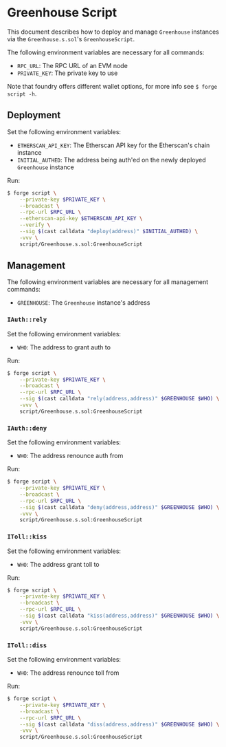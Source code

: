 # Greenhouse Script

This document describes how to deploy and manage `Greenhouse` instances via the `Greenhouse.s.sol`'s `GreenhouseScript`.

The following environment variables are necessary for all commands:

- `RPC_URL`: The RPC URL of an EVM node
- `PRIVATE_KEY`: The private key to use

Note that foundry offers different wallet options, for more info see `$ forge script -h`.

## Deployment

Set the following environment variables:
- `ETHERSCAN_API_KEY`: The Etherscan API key for the Etherscan's chain instance
- `INITIAL_AUTHED`: The address being auth'ed on the newly deployed `Greenhouse` instance

Run:
```bash
$ forge script \
    --private-key $PRIVATE_KEY \
    --broadcast \
    --rpc-url $RPC_URL \
    --etherscan-api-key $ETHERSCAN_API_KEY \
    --verify \
    --sig $(cast calldata "deploy(address)" $INITIAL_AUTHED) \
    -vvv \
    script/Greenhouse.s.sol:GreenhouseScript
```


## Management

The following environment variables are necessary for all management commands:
- `GREENHOUSE`: The `Greenhouse` instance's address

### `IAuth::rely`

Set the following environment variables:
- `WHO`: The address to grant auth to

Run:
```bash
$ forge script \
    --private-key $PRIVATE_KEY \
    --broadcast \
    --rpc-url $RPC_URL \
    --sig $(cast calldata "rely(address,address)" $GREENHOUSE $WHO) \
    -vvv \
    script/Greenhouse.s.sol:GreenhouseScript
```

### `IAuth::deny`

Set the following environment variables:
- `WHO`: The address renounce auth from

Run:
```bash
$ forge script \
    --private-key $PRIVATE_KEY \
    --broadcast \
    --rpc-url $RPC_URL \
    --sig $(cast calldata "deny(address,address)" $GREENHOUSE $WHO) \
    -vvv \
    script/Greenhouse.s.sol:GreenhouseScript
```

### `IToll::kiss`

Set the following environment variables:
- `WHO`: The address grant toll to

Run:
```bash
$ forge script \
    --private-key $PRIVATE_KEY \
    --broadcast \
    --rpc-url $RPC_URL \
    --sig $(cast calldata "kiss(address,address)" $GREENHOUSE $WHO) \
    -vvv \
    script/Greenhouse.s.sol:GreenhouseScript
```

### `IToll::diss`

Set the following environment variables:
- `WHO`: The address renounce toll from

Run:
```bash
$ forge script \
    --private-key $PRIVATE_KEY \
    --broadcast \
    --rpc-url $RPC_URL \
    --sig $(cast calldata "diss(address,address)" $GREENHOUSE $WHO) \
    -vvv \
    script/Greenhouse.s.sol:GreenhouseScript
```
